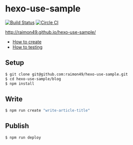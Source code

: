 hexo-use-sample
===============

[![Build Status](https://travis-ci.org/raimon49/hexo-use-sample.svg?branch=master)](https://travis-ci.org/raimon49/hexo-use-sample) [![Circle CI](https://circleci.com/gh/raimon49/hexo-use-sample.svg?style=svg)](https://circleci.com/gh/raimon49/hexo-use-sample)

http://raimon49.github.io/hexo-use-sample/

* [How to create](http://raimon49.github.io/2015/04/25/create-blog-with-hexo.html)
* [How to testing](http://raimon49.github.io/2015/05/01/lint-markdown-at-commit.html)

Setup
-----

```sh
$ git clone git@github.com:raimon49/hexo-use-sample.git
$ cd hexo-use-sample/blog
$ npm install
```

Write
-----

```sh
$ npm run create "write-article-title"
```

Publish
-------

```sh
$ npm run deploy
```
